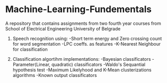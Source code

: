 # Machine-Learning-Fundementals
A repository that contains assignments from two fourth year courses from School of Electrical Engineering University of Belgrade

1. Speech recognition using:
   -Short term energy and Zero crossing count for word segmentation
   -LPC coeffs. as features
   -K-Nearest Neighbour for classification

2. Classification algortihm implementations:
   -Bayesian classificators
   -Parameter(Linear, quadratic) classificators
   -Waldo's Sequantial hypothesis test
   -Maximum Likelyhood and K-Mean clusterizations algorithms
   -Known output classificators
